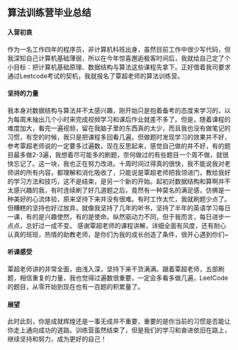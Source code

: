 ## 算法训练营毕业总结
#### 入营初衷
作为一名工作四年的程序员，非计算机科班出身，虽然目前工作中很少写代码，但我深知自己计算机基础薄弱，所以在今年惊喜邂逅极客时间后，我就给自己定了个小目标：把计算机基础原理、数据结构与算法这些课程先拿下。正好借着我司要求通过Leetcode考试的契机，我就报名了覃超老师的算法训练营。

#### 坚持的力量
我本身对数据结构与算法并不太感兴趣，刚开始只是抱着备考的态度来学习的，以为每周末抽出几个小时来完成视频学习和课后作业就差不多了。但是，随着课程的难度加大，看完一遍视频，留在我脑子里的东西真的太少，而且我也没有做笔记的习惯，有空的时候，我只是把课程多回看几遍。但做题时发现学习的效果并不好，参考覃超老师说的一定要多过遍数，现在反思起来，感觉自己做的并不好，有的题目最多做2-3遍，我想着尽可能多的刷题，奈何做过的有些题目一个周不做，就很快忘记了。这一块，我也正在努力改进。十周时间过得真的很快，我不能说我对老师讲的所有内容，都理解和消化吸收了，只能说是覃超老师把我领进门，教给我好的学习方法和技巧，这不是结束，是另一个新的开始。起初对数据结构和算啊并不太感兴趣的我，有时连续刷了好几道题之后，竟然有一种莫名的满足感，仿佛是一种美好的心流体验，原来坚持下来并没有很难。有时工作太忙，我就刷题少点了。但糟糕的坚持也好过放弃，就像我坚持了几年的听书，坚持了半年的英语学习每日一课，有的是兴趣使然，有的是使命。纵然驱动力不同，但于我而言，每日进步一点点，总好过一成不变。
感谢覃超老师的课程讲解，详细全面有风度，还有耐心认真的班班，热情的助教老师，是你们为我的成长创造了条件，很开心遇到你们~

#### 听课感受
覃超老师讲的非常全面，由浅入深，坚持下来干货满满。跟着覃超老师，五部刷题，相信重复的力量，我也觉得过遍数很重要，一定会多看多做几遍，LeetCode的题目，从零开始到现在也有一百题的积累量了。

#### 展望
此时此刻，你是成就辉煌还是一事无成并不重要，重要的是你当前的习惯是否能让你走上通向成功的道路。训练营虽然结束了，但是我们的学习和奋进依旧在路上，继续坚持和努力，成为更好的自己！